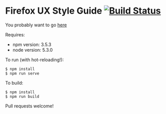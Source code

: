 # Firefox UX Style Guide  [![Build Status](https://travis-ci.org/FirefoxUX/StyleGuide.svg?branch=master)](https://travis-ci.org/FirefoxUX/StyleGuide)

You probably want to go [here](https://FirefoxUX.github.io/StyleGuide/)

Requires:
* npm version: 3.5.3
* node version: 5.3.0

To run (with hot-reloading!):
```
$ npm install
$ npm run serve
```

To build:
```
$ npm install
$ npm run build
```

Pull requests welcome!
